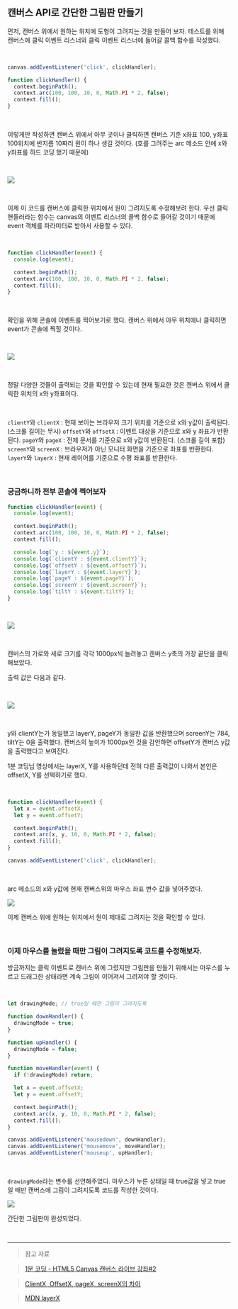 ## 캔버스 API로 간단한 그림판 만들기

먼저, 캔버스 위에서 원하는 위치에 도형이 그려지는 것을 만들어 보자.
테스트를 위해 캔버스에 클릭 이벤트 리스너와 클릭 이벤트 리스너에 들어갈 콜백 함수를 작성했다.

<br>

```javascript
canvas.addEventListener('click', clickHandler);

function clickHandler() {
  context.beginPath();
  context.arc(100, 100, 10, 0, Math.PI * 2, false);
  context.fill();
}
```

<br>

이렇게만 작성하면 캔버스 위에서 아무 곳이나 클릭하면 캔버스 기준 x좌표 100, y좌표 100위치에 반지름 10짜리 원이 하나 생길 것이다. (호를 그려주는 arc 메소드 안에 x와 y좌표를 하드 코딩 했기 때문에)

<br>

![](https://velog.velcdn.com/images/reasonz/post/ff52b3f6-e12f-4caa-be65-00238f13faa6/image.gif)

<br>

이제 이 코드를 캔버스에 클릭한 위치에서 원이 그려지도록 수정해보려 한다.
우선 클릭핸들러라는 함수는 canvas의 이벤트 리스너의 콜백 함수로 들어갈 것이기 때문에 event 객체를 파라미터로 받아서 사용할 수 있다.

<br>

```javascript
function clickHandler(event) {
  console.log(event);

  context.beginPath();
  context.arc(100, 100, 10, 0, Math.PI * 2, false);
  context.fill();
}
```

<br>

확인을 위해 콘솔에 이벤트를 찍어보기로 했다.
캔버스 위에서 아무 위치에나 클릭하면 event가 콘솔에 찍힐 것이다.

<br>

![](https://velog.velcdn.com/images/reasonz/post/66362926-3a69-41bc-8720-f60870f37410/image.png)

<br>

정말 다양한 것들이 출력되는 것을 확인할 수 있는데 현재 필요한 것은 캔버스 위에서 클릭한 위치의 x와 y좌표이다.

<br>

`clientY`와 `clientX` : 현재 보이는 브라우저 크기 위치를 기준으로 x와 y값이 출력된다. (스크롤 길이는 무시)
`offsetY`와 `offsetX` : 이벤트 대상을 기준으로 x와 y 좌표가 반환된다.
`pageY`와 `pageX` : 전체 문서를 기준으로 x와 y값이 반환된다. (스크롤 길이 포함)
`screenY`와 `screenX` : 브라우저가 아닌 모니터 화면을 기준으로 좌표를 반환한다.
`layerY`와 `layerX` : 현재 레이어를 기준으로 수평 좌표를 반환한다.

<br>

### 궁금하니까 전부 콘솔에 찍어보자

```javascript
function clickHandler(event) {
  console.log(event);

  context.beginPath();
  context.arc(100, 100, 10, 0, Math.PI * 2, false);
  context.fill();

  console.log(`y : ${event.y}`);
  console.log(`clientY : ${event.clientY}`);
  console.log(`offsetY : ${event.offsetY}`);
  console.log(`layerY : ${event.layerY}`);
  console.log(`pageY : ${event.pageY}`);
  console.log(`screenY : ${event.screenY}`);
  console.log(`tiltY : ${event.tiltY}`);
}
```

<br>

![](https://velog.velcdn.com/images/reasonz/post/689e93c9-2013-463c-8c9f-001be75e9ec8/image.gif)

<br>

캔버스의 가로와 세로 크기를 각각 1000px씩 늘려놓고 캔버스 y축의 가장 끝단을 클릭해보았다.

출력 값은 다음과 같다.

<br>

![](https://velog.velcdn.com/images/reasonz/post/8b07b6b0-b095-4d77-9196-8a5094511f6f/image.png)

<br>

y와 clientY는가 동일했고
layerY, pageY가 동일한 값을 반환했으며
screenY는 784, tiltY는 0을 출력했다.
캔버스의 높이가 1000px인 것을 감안하면 offsetY가 캔버스 y값을 출력했다고 보여진다.

1분 코딩님 영상에서는 layerX, Y를 사용하던데 전혀 다른 출력값이 나와서 본인은 offsetX, Y를 선택하기로 했다.

<br>

```javascript
function clickHandler(event) {
  let x = event.offsetX;
  let y = event.offsetY;

  context.beginPath();
  context.arc(x, y, 10, 0, Math.PI * 2, false);
  context.fill();
}

canvas.addEventListener('click', clickHandler);
```

<br>

arc 메소드의 x와 y값에 현재 캔버스위의 마우스 좌표 변수 값을 넣어주었다.

![](https://velog.velcdn.com/images/reasonz/post/bf204ca7-e195-437d-82d1-b62e30545675/image.gif)

이제 캔버스 위에 원하는 위치에서 원이 제대로 그려지는 것을 확인할 수 있다.

<br>

### 이제 마우스를 눌렀을 때만 그림이 그려지도록 코드를 수정해보자.

방금까지는 클릭 이벤트로 캔버스 위에 그렸지만 그림판을 만들기 위해서는 마우스를 누르고 드래그한 상태라면 계속 그림이 이어져서 그려져야 할 것이다.

<br>

```javascript
let drawingMode; // true일 때만 그림이 그려지도록

function downHandler() {
  drawingMode = true;
}

function upHandler() {
  drawingMode = false;
}

function moveHandler(event) {
  if (!drawingMode) return;

  let x = event.offsetX;
  let y = event.offsetY;

  context.beginPath();
  context.arc(x, y, 10, 0, Math.PI * 2, false);
  context.fill();
}

canvas.addEventListener('mousedown', downHandler);
canvas.addEventListener('mousemove', moveHandler);
canvas.addEventListener('mouseup', upHandler);
```

<br>

`drawingMode`라는 변수를 선언해주었다.
마우스가 누른 상태일 때 true값을 넣고 true일 때만 캔버스에 그림이 그려지도록 코드를 작성한 것이다.

![](https://velog.velcdn.com/images/reasonz/post/6838d913-18c1-4dce-9a55-d379ca8158d6/image.gif)

간단한 그림판이 완성되었다.

<br>

---

> 참고 자료

> [1분 코딩 - HTML5 Canvas 캔버스 라이브 강좌#2](https://www.youtube.com/watch?v=ovf8cbKtBH0&list=PLe9WXHRkq9p2Yl0z2zskv-FhP5sinISTc&index=2&ab_channel=1%EB%B6%84%EC%BD%94%EB%94%A9)

> [ClientX, OffsetX, pageX, screenX의 차이](http://megaton111.cafe24.com/2016/11/29/clientx-offsetx-pagex-screenx%EC%9D%98-%EC%B0%A8%EC%9D%B4%EC%A0%90/)

> [MDN layerX](https://developer.mozilla.org/en-US/docs/web/api/mouseevent/layerx)
